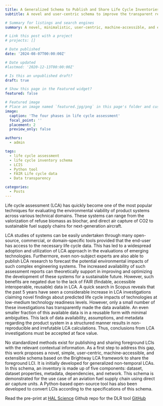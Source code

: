 ```yaml
---
title: A Generalized Schema to Publish and Share Life Cycle Inventories (LCI)
subtitle: A novel and user-centric schema to improve the transparent reporting of LCI data 

# Summary for listings and search engines
summary: A novel, minimalistic, user-centric, machine-accessible, and extensible schema based on the Brightway LCA framework to share the foreground life cycle inventories

# Link this post with a project
# projects: []

# Date published
date: '2024-08-07T00:00:00Z'

# Date updated
#lastmod: '2020-12-13T00:00:00Z'

# Is this an unpublished draft?
draft: true

# Show this page in the Featured widget?
featured: false

# Featured image
# Place an image named `featured.jpg/png` in this page's folder and customize its options here.
image:
  caption: 'The four phases in life cycle assessment'
  focal_point: ''
  placement: 2
  preview_only: false

authors:
  - admin

tags:
  - life cycle assessment
  - life cycle inventory schema
  - LCIS
  - Python tool
  - FAIR Life cycle data
  - Data transparency

categories:
  - Posts
---
```



Life cycle assessment (LCA) has quickly become one of the most popular techniques for evaluating the environmental viability of product systems across various technical domains. These systems can range from the valorization of refuse biomass as biochar, and direct air capture of CO2 to sustainable fuel supply chains for next-generation aircraft. 

LCA studies of systems can be easily undertaken through many open-source, commercial, or domain-specific tools provided that the end-user has access to the necessary life cycle data. This has led to a widespread adoption and utilization of LCA approach in the evaluations of emerging technologies. Furthermore, even non-subject experts are also able to publish LCA research to forecast the potential environmental impacts of such complex engineering systems. The increased availability of such assessment reports can theoretically support in improving and optimizing the development of these systems for a sustainable future. However, such benefits are negated due to the lack of FAIR (findable, accessible interoperable, reusable) data in LCA. A quick search in Scopus reveals that the past 5 years have seen a considerable increase in LCA investigations claiming novel findings about predicted life cycle impacts of technologies at low-medium technology readiness levels. However, only a small number of these investigations has transparently made the data available.  An even smaller fraction of this available data is in a reusable form with minimal ambiguities. This lack of data availability, assumptions, and metadata regarding the product system in a structured manner results in non-reproducible and irrefutable LCA calculations. Thus, conclusions from LCA investigations must be accepted at face value.

No standardized methods exist for publishing and sharing foreground LCIs with the relevant contextual information. As a first step to address this gap, this work proposes a novel, simple, user-centric, machine-accessible, and extensible schema based on the Brightway LCA framework to share the foreground LCI. It is initially developed for generalized non-temporal LCAs. In this schema, an inventory is made up of five components: dataset, dataset properties, metadata, dependencies, and network. This schema is demonstrated for the use case of an aviation fuel supply chain using direct air capture units. A Python-based open-source tool has also been developed to convert LCIs according to the specifications of this schema. 


Read the pre-print at [HAL Science](https://hal.science/hal-04652703v1)
Github repo for the DLR tool [GitHub](https://github.com/rahulrameshnair/lcis/)